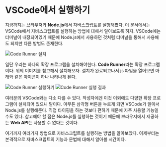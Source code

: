 # VSCode에서 실행하기
지금까지는 브라우저와 **Node.js**에서 자바스크립트를 실행해봤다. 이 문서에서는 VSCode에서 자바스크립트를 실행하는 방법에 대해서 알아보도록 하자. VSCode에는 터미널이 내장되어있기 때문에 Node.js에서 사용하던 것처럼 터미널을 통해서 사용해도 되지만 다른 방법도 존재한다.

![Code Runner 설치](https://drive.google.com/uc?export=view&id=19aeW57bL3Vv_7shrLXNhNdCVuoWDhgUI)

일단 우리는 하나의 확장 프로그램을 설치해야한다. **Code Runner**라는 확장 프로그램이다. 위의 이미지를 참고해서 설치해보자. 설치가 완료되고나서 js 파일을 열어보면 아래와 같은 아이콘이 하나 나타나게 된다.

![Code Runner 실행하기](https://drive.google.com/uc?export=view&id=1vowpdYl25Gs_D2Z99q5Qp0BoO5XZAvTc)
![Code Runner 실행 결과](https://drive.google.com/uc?export=view&id=1K3VSQMKQmE1ddbtg9i-prDxDsxlK-56p)

여러분의 VSCode와는 다소 다를 수 있다. 작성자에겐 이것 이외에도 다양한 확장 프로그램이 설치되어 있으니 말이다. 아무튼 삼각형 버튼을 누르게 되면 VSCode가 알아서 Node.js를 실행해준다. 직접 타이핑을 하는 것보다 편하기 때문에 자주 사용할 기능일 수도 있다. 참고해야 할 점은 Node.js를 실행하는 것이기 때문에 브라우저에서 제공하는 **Web API**는 사용할 수 없다는 것이다.

여기까지 여러가지 방법으로 자바스크립트를 실행하는 방법을 알아보았다. 이제부터는 본격적으로 자바스크립트의 기능과 문법에 대해서 알아볼 시간이다.